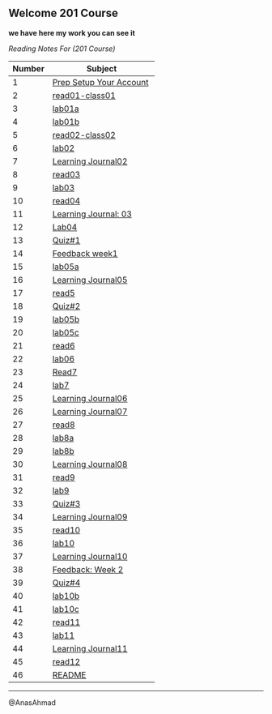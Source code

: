 ## Welcome 201 Course
**we have here my work you can see it**

*Reading Notes For (201 Course)*

|Number|Subject|
|-----|------|
|1| [Prep Setup Your Account](https://canvas.instructure.com/courses/2960648/assignments/22737748/submissions/30361140) 
|2| [read01-class01](https://github.com/AnasAhmad96/ReadingNote201Course/blob/main/class-01.md)
|3| [lab01a](https://anasahmad96.github.io/ReadingNote201Course/) 
|4| [lab01b](https://gist.github.com/AnasAhmad96/cccd63b44b8afb4062e59baee172b4cd) 
|5| [read02-class02](https://github.com/AnasAhmad96/ReadingNote201Course/blob/main/class-02.md)
|6| [lab02](https://anasahmad96.github.io/About-Me-guessing-game/html/) 
|7| [Learning Journal02](https://canvas.instructure.com/courses/2960648/assignments/22737734/submissions/30361140)
|8|[read03](https://anasahmad96.github.io/ReadingNote201Course/read03)
|9|[lab03](https://github.com/AnasAhmad96/About-Me-guessing-game)
|10|[read04](https://anasahmad96.github.io/ReadingNote201Course/read04)
|11|[Learning Journal: 03](https://canvas.instructure.com/courses/2960648/assignments/22737735/submissions/30361140)
|12|[Lab04](https://canvas.instructure.com/courses/2960648/assignments/22737716/submissions/30361140)
|13|[Quiz#1](https://canvas.instructure.com/courses/2960648/quizzes/8009552)
|14|[Feedback week1](https://canvas.instructure.com/courses/2960648/quizzes/8009544)
|15|[lab05a](https://github.com/LTUC/amman-201d32-lab5/compare/main...AnasAhmad96:main)
|16|[Learning Journal05](https://canvas.instructure.com/courses/2960648/assignments/22737737)
|17|[read5](https://anasahmad96.github.io/ReadingNote201Course/read5)
|18|[Quiz#2](https://canvas.instructure.com/courses/2960648/quizzes/8009542)
|19|[lab05b](https://anasahmad96.github.io/About-Me-guessing-game/html/)
|20|[lab05c](https://1drv.ms/u/s!Aq3xk3yXrowsiGdkDxNa1wsHjDYQ?e=vMImdC)
|21|[read6](https://anasahmad96.github.io/ReadingNote201Course/read6)
|22|[lab06](https://github.com/AnasAhmad96/cookie-stand)
|23|[Read7](https://anasahmad96.github.io/ReadingNote201Course/read7)
|24|[lab7](https://github.com/AnasAhmad96/cookie-stand)
|25|[Learning Journal06](https://canvas.instructure.com/courses/2960648/assignments/22737738)
|26|[Learning Journal07](https://canvas.instructure.com/courses/2960648/assignments/22737739)
|27|[read8](https://anasahmad96.github.io/ReadingNote201Course/read8)
|28|[lab8a](https://anasahmad96.github.io/wirefame-exercise-/)
|29|[lab8b](https://github.com/AnasAhmad96/cookie-stand/branches)
|30|[Learning Journal08](https://canvas.instructure.com/courses/2960648/assignments/22737740)
|31|[read9](https://anasahmad96.github.io/ReadingNote201Course/read9)
|32|[lab9](https://github.com/AnasAhmad96/cookie-stand/tree/lab09)
|33|[Quiz#3](https://canvas.instructure.com/courses/2960648/quizzes/8009553)
|34|[Learning Journal09](https://canvas.instructure.com/courses/2960648/assignments/22737741/submissions/30361140)
|35|[read10](https://anasahmad96.github.io/ReadingNote201Course/read10)
|36|[lab10](https://canvas.instructure.com/courses/2960648/assignments/22737725/submissions/30361140)
|37|[Learning Journal10](https://canvas.instructure.com/courses/2960648/assignments/22737742/submissions/30361140)
|38|[Feedback: Week 2](https://canvas.instructure.com/courses/2960648/assignments/22737671/submissions/30361140)
|39|[Quiz#4](https://canvas.instructure.com/courses/2960648/quizzes/8009546)
|40|[lab10b](https://canvas.instructure.com/courses/2960648/assignments/22737726/submissions/30361140)
|41|[lab10c](https://canvas.instructure.com/courses/2960648/assignments/22737727/submissions/30361140)
|42|[read11](https://anasahmad96.github.io/ReadingNote201Course/read11)
|43|[lab11](https://github.com/AnasAhmad96/Bus-mall/pull/2)
|44|[Learning Journal11](https://canvas.instructure.com/courses/2960648/assignments/22737743?confetti=true&submitted=1)
|45|[read12](https://anasahmad96.github.io/ReadingNote201Course/read12)
|46|[README](https://anasahmad96.github.io/ReadingNote201Course/)

------------
@AnasAhmad
